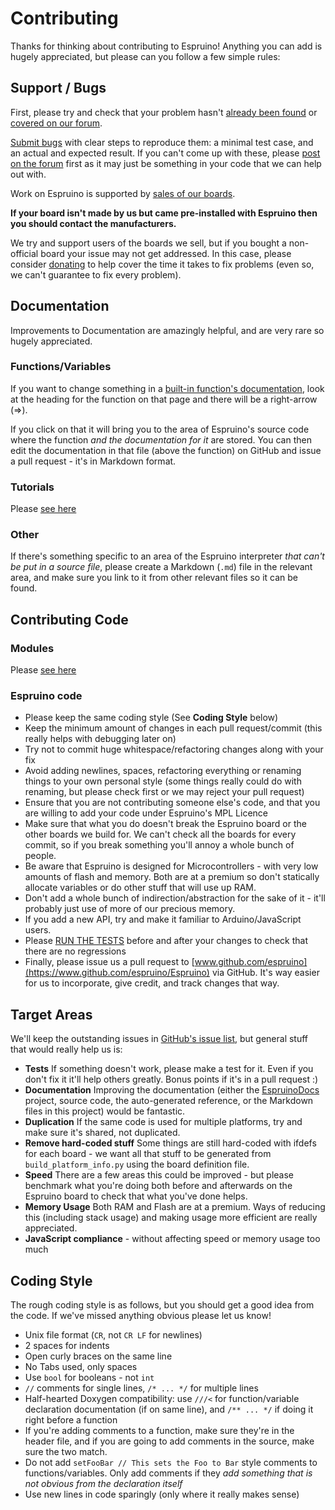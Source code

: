 Contributing
=============

Thanks for thinking about contributing to Espruino! Anything you can add is hugely appreciated, but please can you follow a few simple rules:


Support / Bugs
--------------

First, please try and check that your problem hasn't [already been found](https://github.com/espruino/Espruino/issues) or [covered on our forum](http://www.espruino.com/Forum).

[Submit bugs](https://github.com/espruino/Espruino/issues) with clear steps to reproduce them: a minimal test case, and an actual and expected result. If you can't come up with these, please [post on the forum](http://www.espruino.com/Forum) first as it may just be something in your code that we can help out with.

Work on Espruino is supported by [sales of our boards](http://www.espruino.com/Order).

**If your board isn't made by us but came pre-installed with Espruino then you should contact the manufacturers.**

We try and support users of the boards we sell, but if you bought a non-official board your issue may not get addressed. In this case, please consider [donating](http://www.espruino.com/Download) to help cover the time it takes to fix problems (even so, we can't guarantee to fix every problem).


Documentation
-------------

Improvements to Documentation are amazingly helpful, and are very rare so hugely appreciated.

### Functions/Variables

If you want to change something in a [built-in function's documentation](http://www.espruino.com/Reference), look at the heading for the function on that page and there will be a right-arrow (⇒). 

If you click on that it will bring you to the area of Espruino's source code where the function *and the documentation for it* are stored. You can then edit the documentation in that file (above the function) on GitHub and issue a pull request - it's in Markdown format.

### Tutorials

Please [see here](http://www.espruino.com/Writing+Tutorials)

### Other

If there's something specific to an area of the Espruino interpreter *that can't be put in a source file*, please create a Markdown (`.md`) file in the relevant area, and make sure you link to it from other relevant files so it can be found.


Contributing Code
-----------------

### Modules

Please [see here](http://www.espruino.com/Writing+Modules)

### Espruino code

* Please keep the same coding style (See **Coding Style** below)
* Keep the minimum amount of changes in each pull request/commit (this really helps with debugging later on)
* Try not to commit huge whitespace/refactoring changes along with your fix
* Avoid adding newlines, spaces, refactoring everything or renaming things to your own personal style (some things really could do with renaming, but please check first or we may reject your pull request)
* Ensure that you are not contributing someone else's code, and that you are willing to add your code under Espruino's MPL Licence
* Make sure that what you do doesn't break the Espruino board or the other boards we build for. We can't check all the boards for every commit, so if you break something you'll annoy a whole bunch of people.
* Be aware that Espruino is designed for Microcontrollers - with very low amounts of flash and memory. Both are at a premium so don't statically allocate variables or do other stuff that will use up RAM.
* Don't add a whole bunch of indirection/abstraction for the sake of it - it'll probably just use of more of our precious memory.
* If you add a new API, try and make it familiar to Arduino/JavaScript users.
* Please [RUN THE TESTS](tests/README.md) before and after your changes to check that there are no regressions
* Finally, please issue us a pull request to [www.github.com/espruino](https://www.github.com/espruino/Espruino) via GitHub. It's way easier for us to incorporate, give credit, and track changes that way.


Target Areas
-----------

We'll keep the outstanding issues in [GitHub's issue list](https://github.com/espruino/Espruino/issues), but general stuff that would really help us is:

* **Tests** If something doesn't work, please make a test for it. Even if you don't fix it it'll help others greatly. Bonus points if it's in a pull request :)
* **Documentation** Improving the documentation (either the [EspruinoDocs](https://github.com/espruino/EspruinoDocs) project, source code, the auto-generated reference, or the Markdown files in this project) would be fantastic.
* **Duplication** If the same code is used for multiple platforms, try and make sure it's shared, not duplicated.
* **Remove hard-coded stuff** Some things are still hard-coded with ifdefs for each board - we want all that stuff to be generated from `build_platform_info.py` using the board definition file.
* **Speed** There are a few areas this could be improved - but please benchmark what you're doing both before and afterwards on the Espruino board to check that what you've done helps.
* **Memory Usage** Both RAM and Flash are at a premium. Ways of reducing this (including stack usage) and making usage more efficient are really appreciated.
* **JavaScript compliance** - without affecting speed or memory usage too much


Coding Style
-----------

The rough coding style is as follows, but you should get a good idea from the code. If we've missed anything obvious please let us know!

* Unix file format (`CR`, not `CR LF` for newlines)
* 2 spaces for indents
* Open curly braces on the same line
* No Tabs used, only spaces
* Use `bool` for booleans - not `int`
* ```//``` comments for single lines, ```/* ... */``` for multiple lines
* Half-hearted Doxygen compatibility: use ```///<``` for function/variable declaration documentation (if on same line), and ```/** ... */``` if doing it right before a function
* If you're adding comments to a function, make sure they're in the header file, and if you are going to add comments in the source, make sure the two match.
* Do not add `setFooBar // This sets the Foo to Bar` style comments to functions/variables. Only add comments if they *add something that is not obvious from the declaration itself*
* Use new lines in code sparingly (only where it really makes sense)


